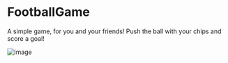 # FootballGame

A simple game, for you and your friends! Push the ball with your chips and score a goal!

![image](https://github.com/andreising/FootballGame/assets/94052489/6f9ade09-9600-4fdc-90cb-25ada3fa03b2)
